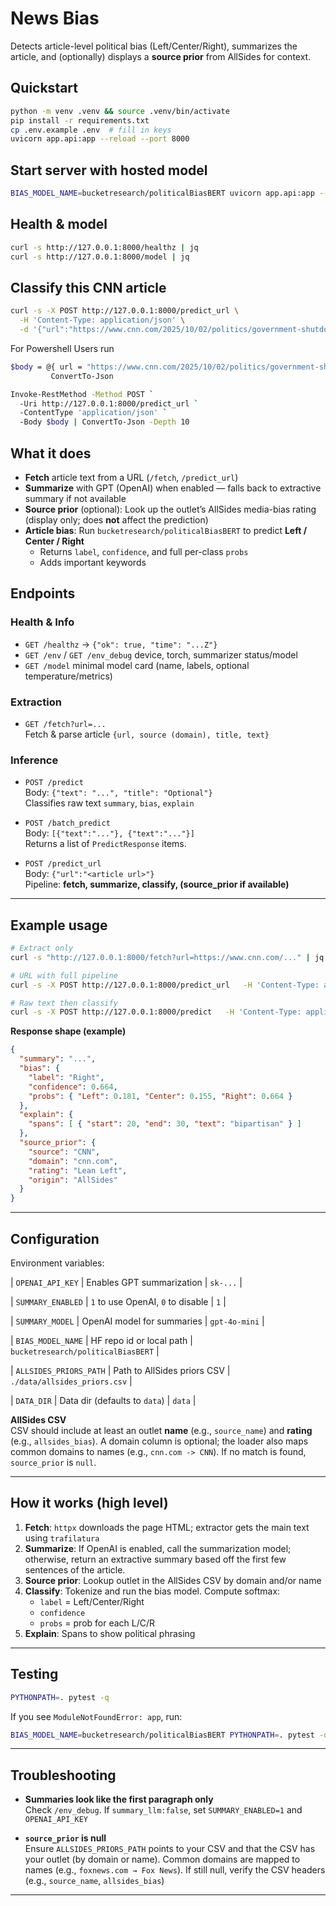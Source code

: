 # News Bias

Detects article-level political bias (Left/Center/Right), summarizes the article, and (optionally) displays a **source prior** from AllSides for context.

## Quickstart
```bash
python -m venv .venv && source .venv/bin/activate
pip install -r requirements.txt
cp .env.example .env  # fill in keys
uvicorn app.api:app --reload --port 8000
```

## Start server with hosted model
```bash
BIAS_MODEL_NAME=bucketresearch/politicalBiasBERT uvicorn app.api:app --reload --port 8000
```
## Health & model
```bash
curl -s http://127.0.0.1:8000/healthz | jq
curl -s http://127.0.0.1:8000/model | jq
```


## Classify this CNN article
```bash
curl -s -X POST http://127.0.0.1:8000/predict_url \
  -H 'Content-Type: application/json' \
  -d '{"url":"https://www.cnn.com/2025/10/02/politics/government-shutdown-political-crisis-analysis"}' | jq
  ```
For Powershell Users run
```bash
$body = @{ url = "https://www.cnn.com/2025/10/02/politics/government-shutdown-political-crisis-analysis" } |
         ConvertTo-Json

Invoke-RestMethod -Method POST `
  -Uri http://127.0.0.1:8000/predict_url `
  -ContentType 'application/json' `
  -Body $body | ConvertTo-Json -Depth 10
```


## What it does

- **Fetch** article text from a URL (`/fetch`, `/predict_url`)
- **Summarize** with GPT (OpenAI) when enabled — falls back to extractive summary if not available
- **Source prior** (optional): Look up the outlet’s AllSides media-bias rating (display only; does **not** affect the prediction)
- **Article bias**: Run `bucketresearch/politicalBiasBERT` to predict **Left / Center / Right**
  - Returns `label`, `confidence`, and full per-class `probs`
  - Adds important keywords


## Endpoints

### Health & Info
- `GET /healthz` → `{"ok": true, "time": "...Z"}`
- `GET /env` / `GET /env_debug` device, torch, summarizer status/model
- `GET /model` minimal model card (name, labels, optional temperature/metrics)

### Extraction
- `GET /fetch?url=...`  
  Fetch & parse article `{url, source (domain), title, text}`

### Inference
- `POST /predict`  
  Body: `{"text": "...", "title": "Optional"}`  
  Classifies raw text `summary`, `bias`, `explain`

- `POST /batch_predict`  
  Body: `[{"text":"..."}, {"text":"..."}]`  
  Returns a list of `PredictResponse` items.

- `POST /predict_url`  
  Body: `{"url":"<article url>"}`  
  Pipeline: **fetch, summarize, classify, (source_prior if available)**


---

## Example usage

```bash
# Extract only
curl -s "http://127.0.0.1:8000/fetch?url=https://www.cnn.com/..." | jq

# URL with full pipeline
curl -s -X POST http://127.0.0.1:8000/predict_url   -H 'Content-Type: application/json'   -d '{"url":"https://www.foxnews.com/us/harvard-faculty-expressed-support-potential-left-wing-political-violence-during-2018-panel"}' | jq

# Raw text then classify
curl -s -X POST http://127.0.0.1:8000/predict   -H 'Content-Type: application/json'   -d '{"text":"Lawmakers reached a bipartisan deal after extended negotiations."}' | jq

```

**Response shape (example)**

```json
{
  "summary": "...",
  "bias": {
    "label": "Right",
    "confidence": 0.664,
    "probs": { "Left": 0.181, "Center": 0.155, "Right": 0.664 }
  },
  "explain": {
    "spans": [ { "start": 20, "end": 30, "text": "bipartisan" } ]
  },
  "source_prior": {
    "source": "CNN",
    "domain": "cnn.com",
    "rating": "Lean Left",
    "origin": "AllSides"
  }
}
```

---

## Configuration

Environment variables:

| `OPENAI_API_KEY` | Enables GPT summarization | `sk-...` |

| `SUMMARY_ENABLED` | `1` to use OpenAI, `0` to disable | `1` |

| `SUMMARY_MODEL` | OpenAI model for summaries | `gpt-4o-mini` |

| `BIAS_MODEL_NAME` | HF repo id or local path | `bucketresearch/politicalBiasBERT` |

| `ALLSIDES_PRIORS_PATH` | Path to AllSides priors CSV | `./data/allsides_priors.csv` |

| `DATA_DIR` | Data dir (defaults to `data`) | `data` |

**AllSides CSV**  
CSV should include at least an outlet **name** (e.g., `source_name`) and **rating** (e.g., `allsides_bias`). A domain column is optional; the loader also maps common domains to names (e.g., `cnn.com -> CNN`). If no match is found, `source_prior` is `null`.

---

## How it works (high level)

1. **Fetch**: `httpx` downloads the page HTML; extractor gets the main text using `trafilatura`
2. **Summarize**: If OpenAI is enabled, call the summarization model; otherwise, return an extractive summary based off the first few sentences of the article.
3. **Source prior**: Lookup outlet in the AllSides CSV by domain and/or name
4. **Classify**: Tokenize and run the bias model. Compute softmax:
   - `label` = Left/Center/Right
   - `confidence` 
   - `probs` = prob for each L/C/R
5. **Explain**: Spans to show political phrasing

---

## Testing


```bash
PYTHONPATH=. pytest -q
```

If you see `ModuleNotFoundError: app`, run:

```bash
BIAS_MODEL_NAME=bucketresearch/politicalBiasBERT PYTHONPATH=. pytest -q
```

---

## Troubleshooting

- **Summaries look like the first paragraph only**  
  Check `/env_debug`. If `summary_llm:false`, set `SUMMARY_ENABLED=1` and `OPENAI_API_KEY`

- **`source_prior` is null**  
  Ensure `ALLSIDES_PRIORS_PATH` points to your CSV and that the CSV has your outlet (by domain or name). Common domains are mapped to names (e.g., `foxnews.com → Fox News`). If still null, verify the CSV headers (e.g., `source_name`, `allsides_bias`)

---
